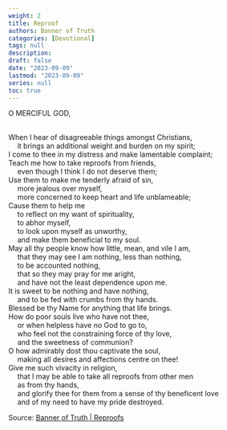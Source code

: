 ```yaml
---
weight: 2
title: Reproof
authors: Banner of Truth
categories: [Devotional]
tags: null
description: 
draft: false
date: "2023-09-09"
lastmod: "2023-09-09"
series: null
toc: true
---
```


<!--more-->

<!-- Tab links -->

O MERCIFUL GOD,

<br>When I hear of disagreeable things amongst Christians,
<br>&emsp;  it brings an additional weight and burden on my spirit;
<br>I come to thee in my distress and make lamentable complaint;
<br>Teach me how to take reproofs from friends,
<br>&emsp;  even though I think I do not deserve them;
<br>Use them to make me tenderly afraid of sin,
<br>&emsp;  more jealous over myself,
<br>&emsp;  more concerned to keep heart and life unblameable;
<br>Cause them to help me
<br>&emsp;  to reflect on my want of spirituality,
<br>&emsp;  to abhor myself,
<br>&emsp;  to look upon myself as unworthy,
<br>&emsp;  and make them beneficial to my soul.
<br>May all thy people know how little, mean, and vile I am,
<br>&emsp;  that they may see I am nothing, less than nothing,
<br>&emsp;  to be accounted nothing,
<br>&emsp;  that so they may pray for me aright,
<br>&emsp;  and have not the least dependence upon me.
<br>It is sweet to be nothing and have nothing,
<br>&emsp;  and to be fed with crumbs from thy hands.
<br>Blessed be thy Name for anything that life brings.
<br>How do poor souls live who have not thee,
<br>&emsp;  or when helpless have no God to go to,
<br>&emsp;  who feel not the constraining force of thy love,
<br>&emsp;  and the sweetness of communion?
<br>O how admirably dost thou captivate the soul,
<br>&emsp;  making all desires and affections centre on thee!
<br>Give me such vivacity in religion,
<br>&emsp;  that I may be able to take all reproofs from other men
<br>&emsp;  as from thy hands,
<br>&emsp;  and glorify thee for them from a sense of thy beneficent love
<br>&emsp;  and of my need to have my pride destroyed.


Source: <a href = "https://banneroftruth.org/us/devotional/reproofs/" target="_blank" rel="noopener noreferrer">Banner of Truth | Reproofs</a>